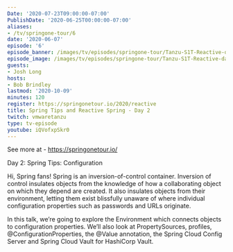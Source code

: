 ```yaml
---
Date: '2020-07-23T09:00:00-07:00'
PublishDate: '2020-06-25T00:00:00-07:00'
aliases:
- /tv/springone-tour/6
date: '2020-06-07'
episode: '6'
episode_banner: /images/tv/episodes/springone-tour/Tanzu-S1T-Reactive-day2-yt.jpg
episode_image: /images/tv/episodes/springone-tour/Tanzu-S1T-Reactive-day2-yt.jpg
guests:
- Josh Long
hosts:
- Bob Brindley
lastmod: '2020-10-09'
minutes: 120
register: https://springonetour.io/2020/reactive
title: Spring Tips and Reactive Spring - Day 2
twitch: vmwaretanzu
type: tv-episode
youtube: iQVofxpSkr0
---
```


See more at - https://springonetour.io/

Day 2: Spring Tips: Configuration

Hi, Spring fans! Spring is an inversion-of-control container. Inversion of control insulates objects from the knowledge of how a collaborating object on which they depend are created. It also insulates objects from their environment, letting them exist blissfully unaware of where individual configuration properties such as passwords and URLs originate.

In this talk, we’re going to explore the Environment which connects objects to configuration properties. We’ll also look at PropertySources, profiles, @ConfigurationProperties, the @Value annotation, the Spring Cloud Config Server and Spring Cloud Vault for HashiCorp Vault.